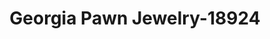 ---
f_zip-code: 30904
f_state-code: GA
title: Georgia Pawn Jewelry-18924
f_phone: 706-738-8300
f_city-only: Augusta
f_address: 1899 Gordon Highway Augusta
f_location-unique-id: '18924'
slug: georgia-pawn-jewelry-18924
updated-on: '2024-05-30T13:46:58.046Z'
created-on: '2024-05-30T13:36:59.803Z'
published-on: '2024-05-30T13:54:32.469Z'
f_city-state: cms/city/augusta-ga.md
f_company: cms/company/georgia-pawn-jewelry.md
f_state: cms/state/georgia.md
layout: '[payday-loan].html'
tags: payday-loan
---